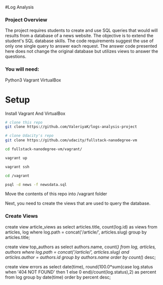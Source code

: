 #Log Analysis

### Project Overview
The project requires students to create and use SQL queries that would will results from a database of a news website. The objective is to extend the student's SQL database skills. The code requirements suggest the use of only one single query to answer each request. The answer code presented here does not change the original database but utilizes views to answer the questions.

### You will need:
Python3
Vagrant
VirtualBox


# Setup

Install Vagrant And VirtualBox

``` sh
# clone this repo
git clone https://github.com/ValeriyaK/logs-analysis-project

# clone Udacity's repo
git clone https://github.com/udacity/fullstack-nanodegree-vm

cd fullstack-nanodegree-vm/vagrant/

vagrant up

vagrant ssh

cd /vagrant

psql -d news -f newsdata.sql
```
Move the contents of this repo into /vagrant folder

Next, you need to create the views that are used to query the database. 

### Create Views

create view article_views as select articles.title, count(log.id) as views from articles, log where log.path = concat('/article/', articles.slug) group by articles.title;


create view top_authors as select authors.name, count(*) from log, articles, authors where log.path = concat('/article/', articles.slug) and articles.author = authors.id group by authors.name order by count(*) desc;


create view errors as select date(time), round(100.0*sum(case log.status when '404 NOT FOUND' then 1 else 0 end)/count(log.status),2) as percent from log group by date(time) order by percent desc;
